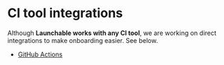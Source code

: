 # CI tool integrations

Although **Launchable works with any CI tool**, we are working on direct integrations to make onboarding easier. See below.

* [GitHub Actions](github-actions.md)
